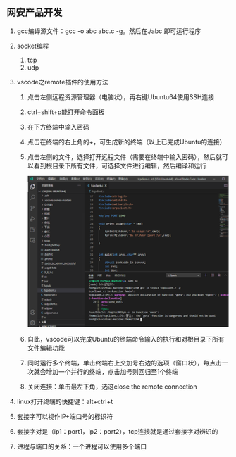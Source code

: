 ## 网安产品开发

1. gcc编译源文件：gcc -o abc  abc.c -g。然后在./abc 即可运行程序

2. socket编程
   1. tcp
   2. udp
   
3. vscode之remote插件的使用方法

   1. 点击左侧远程资源管理器（电脑状），再右键Ubuntu64使用SSH连接

   2. ctrl+shift+p能打开命令面板

   3. 在下方终端中输入密码

   4. 点击在终端的右上角的+，可生成新的终端（以上已完成Ubuntu的连接）

   5. 点击左侧的文件，选择打开远程文件（需要在终端中输入密码），然后就可以看到根目录下所有文件，可选择文件进行编辑，然后编译和运行

      ![image-20200909215857605](网安产品开发.assets/image-20200909215857605.png)

   6. 自此，vscode可以完成Ubuntu的终端命令输入的执行和对根目录下所有文件编辑功能

   7. 同时运行多个终端，单击终端右上交加号右边的选项（窗口状），每点击一次就会增加一个并行的终端，点击加号则回归至1个终端

   8. 关闭连接：单击最左下角，选这close the remote connection

4. linux打开终端的快捷键：alt+ctrl+t

5. 套接字可以视作IP+端口号的标识符

6. 套接字对是（ip1：port1，ip2：port2），tcp连接就是通过套接字对辨识的

7. 进程与端口的关系：一个进程可以使用多个端口